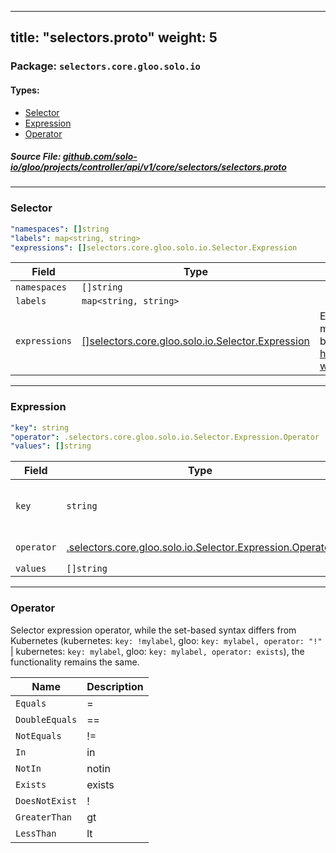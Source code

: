 
---
title: "selectors.proto"
weight: 5
---

<!-- Code generated by solo-kit. DO NOT EDIT. -->


### Package: `selectors.core.gloo.solo.io` 
#### Types:


- [Selector](#selector)
- [Expression](#expression)
- [Operator](#operator)
  



##### Source File: [github.com/solo-io/gloo/projects/controller/api/v1/core/selectors/selectors.proto](https://github.com/solo-io/gloo/blob/main/projects/controller/api/v1/core/selectors/selectors.proto)





---
### Selector



```yaml
"namespaces": []string
"labels": map<string, string>
"expressions": []selectors.core.gloo.solo.io.Selector.Expression

```

| Field | Type | Description |
| ----- | ---- | ----------- | 
| `namespaces` | `[]string` |  |
| `labels` | `map<string, string>` |  |
| `expressions` | [[]selectors.core.gloo.solo.io.Selector.Expression](../selectors.proto.sk/#expression) | Expressions allow for more flexible Route Tables label matching, such as equality-based requirements, set-based requirements, or a combination of both. https://kubernetes.io/docs/concepts/overview/working-with-objects/labels/#equality-based-requirement. |




---
### Expression



```yaml
"key": string
"operator": .selectors.core.gloo.solo.io.Selector.Expression.Operator
"values": []string

```

| Field | Type | Description |
| ----- | ---- | ----------- | 
| `key` | `string` | Kubernetes label key, must conform to Kubernetes syntax requirements https://kubernetes.io/docs/concepts/overview/working-with-objects/labels/#syntax-and-character-set. |
| `operator` | [.selectors.core.gloo.solo.io.Selector.Expression.Operator](../selectors.proto.sk/#operator) | The operator can only be in, notin, =, ==, !=, exists, ! (DoesNotExist), gt (GreaterThan), lt (LessThan). |
| `values` | `[]string` |  |




---
### Operator

 
Selector expression operator, while the set-based syntax differs from Kubernetes (kubernetes: `key: !mylabel`, gloo: `key: mylabel, operator: "!"` | kubernetes: `key: mylabel`, gloo: `key: mylabel, operator: exists`), the functionality remains the same.

| Name | Description |
| ----- | ----------- | 
| `Equals` | = |
| `DoubleEquals` | == |
| `NotEquals` | != |
| `In` | in |
| `NotIn` | notin |
| `Exists` | exists |
| `DoesNotExist` | ! |
| `GreaterThan` | gt |
| `LessThan` | lt |





<!-- Start of HubSpot Embed Code -->
<script type="text/javascript" id="hs-script-loader" async defer src="//js.hs-scripts.com/5130874.js"></script>
<!-- End of HubSpot Embed Code -->
